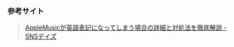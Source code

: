 ### 参考サイト
>[AppleMusicが英語表記になってしまう場合の詳細と対処法を徹底解説 - SNSデイズ](https://snsdays.com/music/apple-english-notation-approach/)
